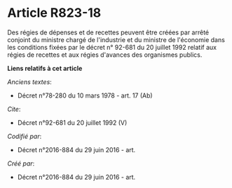 # Article R823-18

Des régies de dépenses et de recettes peuvent être créées par arrêté conjoint du ministre chargé de l'industrie et du
ministre de l'économie dans les conditions fixées par le décret n° 92-681 du 20 juillet 1992 relatif aux régies de recettes
et aux régies d'avances des organismes publics.

**Liens relatifs à cet article**

_Anciens textes_:

  - Décret n°78-280 du 10 mars 1978 - art. 17 (Ab)

_Cite_:

  - Décret n°92-681 du 20 juillet 1992 (V)

_Codifié par_:

  - Décret n°2016-884 du 29 juin 2016 - art.

_Créé par_:

  - Décret n°2016-884 du 29 juin 2016 - art.
